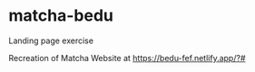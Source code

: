 # matcha-bedu

Landing page exercise

Recreation of Matcha Website at https://bedu-fef.netlify.app/?#
